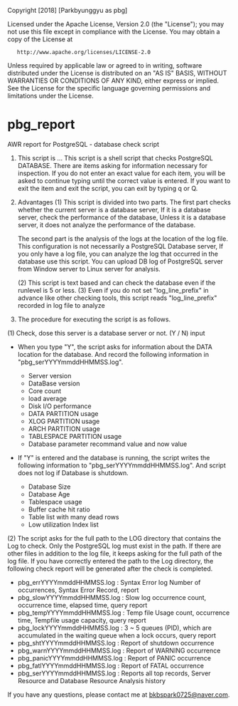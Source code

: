    Copyright [2018] [Parkbyunggyu as pbg]

   Licensed under the Apache License, Version 2.0 (the "License");
   you may not use this file except in compliance with the License.
   You may obtain a copy of the License at

       http://www.apache.org/licenses/LICENSE-2.0

   Unless required by applicable law or agreed to in writing, software
   distributed under the License is distributed on an "AS IS" BASIS,
   WITHOUT WARRANTIES OR CONDITIONS OF ANY KIND, either express or implied.
   See the License for the specific language governing permissions and
   limitations under the License.

# pbg_report
AWR report for PostgreSQL - database check script 

1. This script is ...
   This script is a shell script that checks PostgreSQL DATABASE.
   There are items asking for information necessary for inspection.
   If you do not enter an exact value for each item, 
   you will be asked to continue typing until the correct value is entered. 
   If you want to exit the item and exit the script, you can exit by typing q or Q.

   
   
2. Advantages
   (1) This script is divided into two parts.
      The first part checks whether the current server is a database server,
      If it is a database server, check the performance of the database,
      Unless it is a database server, it does not analyze the performance of the database.

      The second part is the analysis of the logs at the location of the log file.
      This configuration is not necessarily a PostgreSQL Database server,
      If you only have a log file, you can analyze the log that occurred in the database use this script.
      You can upload DB log of PostgreSQL server from Window server to Linux server for analysis.
	  
   (2) This script is text based and can check the database even if the runlevel is 5 or less.
   (3) Even if you do not set "log_line_prefix" in advance like other checking tools, 
      this script reads "log_line_prefix" recorded in log file to analyze
   


   
3. The procedure for executing the script is as follows.

(1) Check, dose this server is a database server or not. (Y / N) input
 - When you type "Y", the script asks for information about the DATA location for the database.
   And record the following information in "pbg_serYYYYmmddHHMMSS.log".
   * Server version
   * DataBase version
   * Core count
   * load average
   * Disk I/O performance
   * DATA PARTITION usage
   * XLOG PARTITION usage
   * ARCH PARTITION usage
   * TABLESPACE PARTITION usage
   * Database parameter recommand value and now value

 - If "Y" is entered and the database is running, 
   the script writes the following information to "pbg_serYYYYmmddHHMMSS.log".
   And script does not log if Database is shutdown.
   * Database Size
   * Database Age
   * Tablespace usage
   * Buffer cache hit ratio
   * Table list with many dead rows
   * Low utilization Index list

(2) The script asks for the full path to the LOG directory that contains the Log to check. 
   Only the PostgreSQL log must exist in the path.
   If there are other files in addition to the log file, 
   it keeps asking for the full path of the log file.
   If you have correctly entered the path to the Log directory, 
   the following check report will be generated after the check is completed.
   
   * pbg_errYYYYmmddHHMMSS.log   : Syntax Error log Number of occurrences, Syntax Error Record, report
   * pbg_slowYYYYmmddHHMMSS.log  : Slow log occurrence count, occurrence time, elapsed time, query report 
   * pbg_tempYYYYmmddHHMMSS.log  : Temp file Usage count, occurrence time, Tempfile usage capacity, query report
   * pbg_lockYYYYmmddHHMMSS.log  : 3 ~ 5 queues (PID), which are accumulated in the waiting queue when a lock occurs, query report
   * pbg_shtYYYYmmddHHMMSS.log   : Report of shutdown occurrence
   * pbg_warnYYYYmmddHHMMSS.log  : Report of WARNING occurrence
   * pbg_panicYYYYmmddHHMMSS.log : Report of PANIC occurrence
   * pbg_fatlYYYYmmddHHMMSS.log  : Report of FATAL occurrence
   * pbg_serYYYYmmddHHMMSS.log   : Reports all top records, Server Resource and Database Resource Analysis history

If you have any questions, please contact me at bkbspark0725@naver.com.
